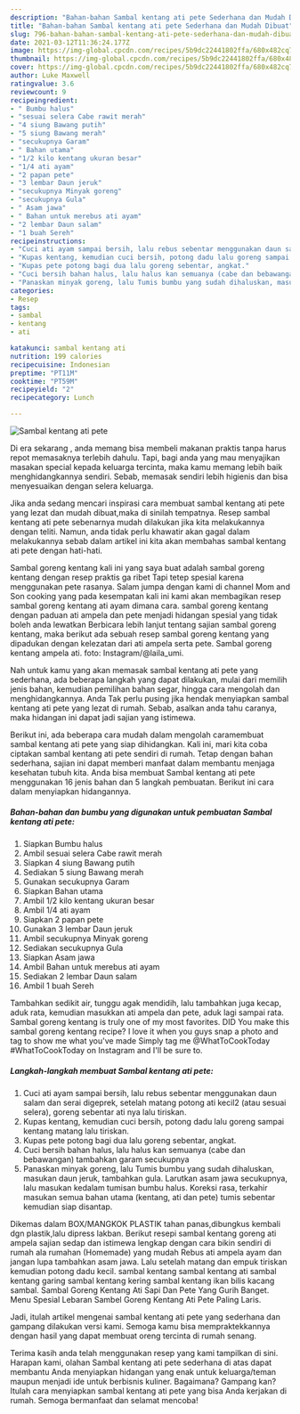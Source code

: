 ```yaml
---
description: "Bahan-bahan Sambal kentang ati pete Sederhana dan Mudah Dibuat"
title: "Bahan-bahan Sambal kentang ati pete Sederhana dan Mudah Dibuat"
slug: 796-bahan-bahan-sambal-kentang-ati-pete-sederhana-dan-mudah-dibuat
date: 2021-03-12T11:36:24.177Z
image: https://img-global.cpcdn.com/recipes/5b9dc22441802ffa/680x482cq70/sambal-kentang-ati-pete-foto-resep-utama.jpg
thumbnail: https://img-global.cpcdn.com/recipes/5b9dc22441802ffa/680x482cq70/sambal-kentang-ati-pete-foto-resep-utama.jpg
cover: https://img-global.cpcdn.com/recipes/5b9dc22441802ffa/680x482cq70/sambal-kentang-ati-pete-foto-resep-utama.jpg
author: Luke Maxwell
ratingvalue: 3.6
reviewcount: 9
recipeingredient:
- " Bumbu halus"
- "sesuai selera Cabe rawit merah"
- "4 siung Bawang putih"
- "5 siung Bawang merah"
- "secukupnya Garam"
- " Bahan utama"
- "1/2 kilo kentang ukuran besar"
- "1/4 ati ayam"
- "2 papan pete"
- "3 lembar Daun jeruk"
- "secukupnya Minyak goreng"
- "secukupnya Gula"
- " Asam jawa"
- " Bahan untuk merebus ati ayam"
- "2 lembar Daun salam"
- "1 buah Sereh"
recipeinstructions:
- "Cuci ati ayam sampai bersih, lalu rebus sebentar menggunakan daun salam dan serai digeprek, setelah matang potong ati kecil2 (atau sesuai selera), goreng sebentar ati nya lalu tiriskan."
- "Kupas kentang, kemudian cuci bersih, potong dadu lalu goreng sampai kentang matang lalu tiriskan."
- "Kupas pete potong bagi dua lalu goreng sebentar, angkat."
- "Cuci bersih bahan halus, lalu halus kan semuanya (cabe dan bebawangan) tambahkan garam secukupnya"
- "Panaskan minyak goreng, lalu Tumis bumbu yang sudah dihaluskan, masukan daun jeruk, tambahkan gula. Larutkan asam jawa secukupnya, lalu masukan kedalam tumisan bumbu halus. Koreksi rasa, terkahir masukan semua bahan utama (kentang, ati dan pete) tumis sebentar kemudian siap disantap."
categories:
- Resep
tags:
- sambal
- kentang
- ati

katakunci: sambal kentang ati 
nutrition: 199 calories
recipecuisine: Indonesian
preptime: "PT11M"
cooktime: "PT59M"
recipeyield: "2"
recipecategory: Lunch

---
```



![Sambal kentang ati pete](https://img-global.cpcdn.com/recipes/5b9dc22441802ffa/680x482cq70/sambal-kentang-ati-pete-foto-resep-utama.jpg)

Di era  sekarang , anda memang bisa membeli makanan praktis tanpa harus repot memasaknya terlebih dahulu. Tapi, bagi anda yang mau menyajikan masakan special kepada keluarga tercinta, maka kamu memang lebih baik menghidangkannya sendiri. Sebab, memasak sendiri lebih higienis dan bisa menyesuaikan dengan selera keluarga.

Jika anda sedang mencari inspirasi cara membuat sambal kentang ati pete yang lezat dan mudah dibuat,maka di sinilah tempatnya. Resep sambal kentang ati pete  sebenarnya mudah dilakukan jika kita melakukannya dengan teliti. Namun, anda tidak perlu khawatir akan gagal dalam melakukannya 
sebab dalam artikel ini kita akan membahas sambal kentang ati pete dengan hati-hati.  

Sambal goreng kentang kali ini yang saya buat adalah sambal goreng kentang dengan resep praktis ga ribet Tapi tetep spesial karena menggunakan pete rasanya. Salam jumpa dengan kami di channel Mom and Son cooking yang pada kesempatan kali ini kami akan membagikan resep sambal goreng kentang ati ayam dimana cara. sambal goreng kentang dengan paduan ati ampela dan pete menjadi hidangan spesial yang tidak boleh anda lewatkan Berbicara lebih lanjut tentang sajian sambal goreng kentang, maka berikut ada sebuah resep sambal goreng kentang yang dipadukan dengan kelezatan dari ati ampela serta pete. Sambal goreng kentang ampela ati. foto: Instagram/@laila_umi.

Nah untuk kamu yang akan memasak sambal kentang ati pete yang sederhana, ada beberapa langkah yang dapat dilakukan, mulai dari memilih jenis bahan, kemudian pemilihan bahan segar, hingga cara mengolah dan menghidangkannya. Anda Tak perlu pusing jika hendak menyiapkan sambal kentang ati pete yang lezat di rumah. Sebab, asalkan anda  tahu caranya, maka hidangan ini dapat jadi sajian yang istimewa.

Berikut ini, ada beberapa cara mudah dalam mengolah caramembuat sambal kentang ati pete yang siap dihidangkan. Kali ini, mari kita coba ciptakan sambal kentang ati pete sendiri di rumah. Tetap dengan bahan sederhana, sajian ini dapat memberi manfaat dalam membantu menjaga kesehatan tubuh kita. Anda bisa membuat Sambal kentang ati pete menggunakan 16 jenis bahan dan 5 langkah pembuatan. Berikut ini cara dalam menyiapkan hidangannya.

<!--inarticleads1-->

##### Bahan-bahan dan bumbu yang digunakan untuk pembuatan Sambal kentang ati pete:

1. Siapkan  Bumbu halus
1. Ambil sesuai selera Cabe rawit merah
1. Siapkan 4 siung Bawang putih
1. Sediakan 5 siung Bawang merah
1. Gunakan secukupnya Garam
1. Siapkan  Bahan utama
1. Ambil 1/2 kilo kentang ukuran besar
1. Ambil 1/4 ati ayam
1. Siapkan 2 papan pete
1. Gunakan 3 lembar Daun jeruk
1. Ambil secukupnya Minyak goreng
1. Sediakan secukupnya Gula
1. Siapkan  Asam jawa
1. Ambil  Bahan untuk merebus ati ayam
1. Sediakan 2 lembar Daun salam
1. Ambil 1 buah Sereh


Tambahkan sedikit air, tunggu agak mendidih, lalu tambahkan juga kecap, aduk rata, kemudian masukkan ati ampela dan pete, aduk lagi sampai rata. Sambal goreng kentang is truly one of my most favorites. DID You make this sambal goreng kentang recipe? I love it when you guys snap a photo and tag to show me what you&#39;ve made Simply tag me @WhatToCookToday #WhatToCookToday on Instagram and I&#39;ll be sure to. 

<!--inarticleads2-->

##### Langkah-langkah membuat Sambal kentang ati pete:

1. Cuci ati ayam sampai bersih, lalu rebus sebentar menggunakan daun salam dan serai digeprek, setelah matang potong ati kecil2 (atau sesuai selera), goreng sebentar ati nya lalu tiriskan.
1. Kupas kentang, kemudian cuci bersih, potong dadu lalu goreng sampai kentang matang lalu tiriskan.
1. Kupas pete potong bagi dua lalu goreng sebentar, angkat.
1. Cuci bersih bahan halus, lalu halus kan semuanya (cabe dan bebawangan) tambahkan garam secukupnya
1. Panaskan minyak goreng, lalu Tumis bumbu yang sudah dihaluskan, masukan daun jeruk, tambahkan gula. Larutkan asam jawa secukupnya, lalu masukan kedalam tumisan bumbu halus. Koreksi rasa, terkahir masukan semua bahan utama (kentang, ati dan pete) tumis sebentar kemudian siap disantap.


Dikemas dalam BOX/MANGKOK PLASTIK tahan panas,dibungkus kembali dgn plastik,lalu dipress lakban. Berikut resepi sambal kentang goreng ati ampela sajian sedap dan istimewa lengkap dengan cara bikin sendiri di rumah ala rumahan (Homemade) yang mudah Rebus ati ampela ayam dan jangan lupa tambahkan asam jawa. Lalu setelah matang dan empuk tiriskan kemudian potong dadu kecil. sambal kentang sambal kentang ati sambal kentang garing sambal kentang kering sambal kentang ikan bilis kacang sambal. Sambal Goreng Kentang Ati Sapi Dan Pete Yang Gurih Banget. Menu Spesial Lebaran Sambel Goreng Kentang Ati Pete Paling Laris. 

Jadi, itulah artikel mengenai  sambal kentang ati pete  yang sederhana dan gampang dilakukan versi kami. Semoga kamu bisa mempraktekkannya dengan hasil yang dapat membuat oreng tercinta di rumah senang. 

Terima kasih anda telah menggunakan resep yang kami tampilkan di sini. Harapan kami, olahan  Sambal kentang ati pete sederhana di atas dapat membantu Anda menyiapkan hidangan yang enak untuk keluarga/teman maupun menjadi ide untuk berbisnis kuliner. Bagaimana? Gampang kan? Itulah cara menyiapkan sambal kentang ati pete yang bisa Anda kerjakan di rumah. Semoga bermanfaat dan selamat mencoba!

